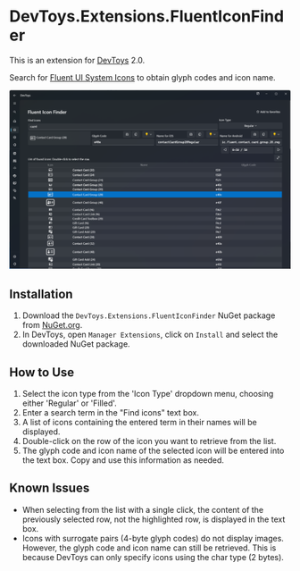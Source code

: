 # DevToys.Extensions.FluentIconFinder

This is an extension for [DevToys](https://devtoys.app/) 2.0.

Search for [Fluent UI System Icons](https://github.com/microsoft/fluentui-system-icons) to obtain glyph codes and icon name.

![fluent-icon-finder](https://raw.githubusercontent.com/pierre3/DevToys.Extensions.FluentIconFinder/master/img/fluent-icon-finder.png)

## Installation

1. Download the `DevToys.Extensions.FluentIconFinder` NuGet package from [NuGet.org](https://www.nuget.org/packages/DevToys.Extensions.FluentIconFinder).
1. In DevToys, open `Manager Extensions`, click on `Install` and select the downloaded NuGet package.

## How to Use
1. Select the icon type from the 'Icon Type' dropdown menu, choosing either 'Regular' or 'Filled'.
2. Enter a search term in the "Find icons" text box.
3. A list of icons containing the entered term in their names will be displayed.
4. Double-click on the row of the icon you want to retrieve from the list.
5. The glyph code and icon name of the selected icon will be entered into the text box. Copy and use this information as needed.

## Known Issues
- When selecting from the list with a single click, the content of the previously selected row, not the highlighted row, is displayed in the text box.
- Icons with surrogate pairs (4-byte glyph codes) do not display images. However, the glyph code and icon name can still be retrieved. This is because DevToys can only specify icons using the char type (2 bytes).
